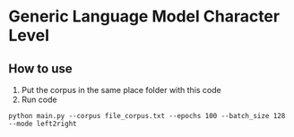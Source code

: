 # Generic Language Model Character Level
## How to use
1. Put the corpus in the same place folder with this code
2. Run code
```
python main.py --corpus file_corpus.txt --epochs 100 --batch_size 128 --mode left2right

```
